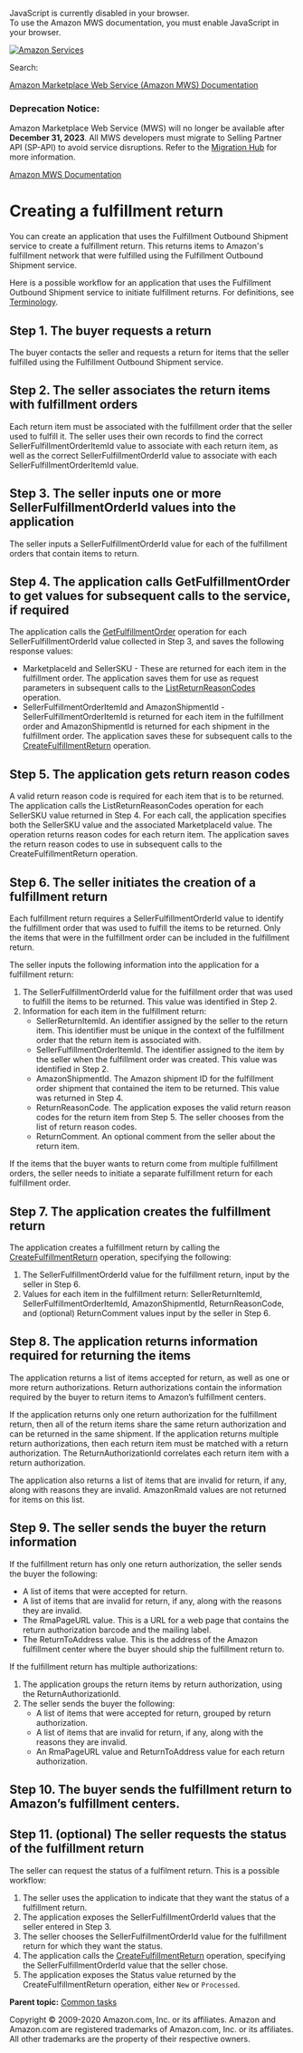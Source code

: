 <div id="MWSDX_noscript">

JavaScript is currently disabled in your browser.  
To use the Amazon MWS documentation, you must enable JavaScript in your
browser.

</div>

<div id="MWSDX_divtop">

[![Amazon
Services](https://images-na.ssl-images-amazon.com/images/G/08/mwsportal/fr_FR/amazonservices.gif "Amazon Services")](http://services.amazon.fr)

<div id="MWSDX_search">

<span id="MWSDX_searchlbl">Search:</span>

</div>

  
<span id="MWSDX_titlebar">[Amazon Marketplace Web Service (Amazon MWS)
Documentation](https://developer.amazonservices.fr/gp/mws/docs.html)</span>
<span id="MWSDX_dep_notice"></span>

### Deprecation Notice:

Amazon Marketplace Web Service (MWS) will no longer be available after
**December 31, 2023**. All MWS developers must migrate to Selling
Partner API (SP-API) to avoid service disruptions. Refer to the
[Migration
Hub](https://developer-docs.amazon.com/sp-api/page/migration-hub) for
more information.

</div>

<div id="MWSDX_divbottom">

<div id="MWSDX_divleft">

<div id="MWSDX_toc">

</div>

</div>

<div id="MWSDX_divright">

<div id="MWSDX_content">

<span id="MWSDX_breadcrumbs">[Amazon MWS
Documentation](https://developer.amazonservices.fr/gp/mws/docs.html)</span>

# Creating a fulfillment return

<div class="body conbody">

You can create an application that uses the Fulfillment Outbound
Shipment service to create a fulfillment return. This returns items to
<span class="ph">Amazon's fulfillment network</span> that were fulfilled
using the Fulfillment Outbound Shipment service.

Here is a possible workflow for an application that uses the Fulfillment
Outbound Shipment service to initiate fulfillment returns. For
definitions, see
<a href="../fba_outbound/FBAOutbound_Overview.md#Terminology" class="xref">Terminology</a>.

<div id="FBAGuide_FBAGuide_CreateFulfillmentReturn__Step-1"
class="section">

## Step 1. The buyer requests a return

The buyer contacts the seller and requests a return for items that the
seller fulfilled using the Fulfillment Outbound Shipment service.

</div>

<div id="FBAGuide_FBAGuide_CreateFulfillmentReturn__Step-2"
class="section">

## Step 2. The seller associates the return items with fulfillment orders

Each return item must be associated with the fulfillment order that the
seller used to fulfill it. The seller uses their own records to find the
correct <span
class="keyword parmname">SellerFulfillmentOrderItemId</span> value to
associate with each return item, as well as the correct <span
class="keyword parmname">SellerFulfillmentOrderId</span> value to
associate with each <span
class="keyword parmname">SellerFulfillmentOrderItemId</span> value.

</div>

<div id="FBAGuide_FBAGuide_CreateFulfillmentReturn__Step-3"
class="section">

## Step 3. The seller inputs one or more SellerFulfillmentOrderId values into the application

The seller inputs a <span
class="keyword parmname">SellerFulfillmentOrderId</span> value for each
of the fulfillment orders that contain items to return.

</div>

<div id="FBAGuide_FBAGuide_CreateFulfillmentReturn__Step-4"
class="section">

## Step 4. The application calls GetFulfillmentOrder to get values for subsequent calls to the service, if required

<div class="p">

The application calls the
<a href="../fba_outbound/FBAOutbound_GetFulfillmentOrder.md" class="xref" title="Returns a fulfillment order based on a specified SellerFulfillmentOrderId.">GetFulfillmentOrder</a>
operation for each <span
class="keyword parmname">SellerFulfillmentOrderId</span> value collected
in Step 3, and saves the following response values:

-   <span class="keyword parmname">MarketplaceId</span> and <span
    class="keyword parmname">SellerSKU</span> - These are returned for
    each item in the fulfillment order. The application saves them for
    use as request parameters in subsequent calls to the
    <a href="../fba_outbound/FBAOutbound_ListReturnReasonCodes.md" class="xref" title="Returns a list of return reason codes for a seller SKU in a given marketplace.">ListReturnReasonCodes</a>
    operation.
-   <span class="keyword parmname">SellerFulfillmentOrderItemId</span>
    and <span class="keyword parmname">AmazonShipmentId</span> - <span
    class="keyword parmname">SellerFulfillmentOrderItemId</span> is
    returned for each item in the fulfillment order and <span
    class="keyword parmname">AmazonShipmentId</span> is returned for
    each shipment in the fulfillment order. The application saves these
    for subsequent calls to the
    <a href="../fba_outbound/FBAOutbound_CreateFulfillmentReturn.md" class="xref" title="Creates a fulfillment return.">CreateFulfillmentReturn</a>
    operation.

</div>

</div>

<div id="FBAGuide_FBAGuide_CreateFulfillmentReturn__Step-5"
class="section">

## Step 5. The application gets return reason codes

A valid return reason code is required for each item that is to be
returned. The application calls the <span
class="keyword apiname">ListReturnReasonCodes</span> operation for each
<span class="keyword parmname">SellerSKU</span> value returned in Step
4. For each call, the application specifies both the <span
class="keyword parmname">SellerSKU</span> value and the associated <span
class="keyword parmname">MarketplaceId</span> value. The operation
returns reason codes for each return item. The application saves the
return reason codes to use in subsequent calls to the <span
class="keyword apiname">CreateFulfillmentReturn</span> operation.

</div>

<div id="FBAGuide_FBAGuide_CreateFulfillmentReturn__Step-6"
class="section">

## Step 6. The seller initiates the creation of a fulfillment return

Each fulfillment return requires a <span
class="keyword parmname">SellerFulfillmentOrderId</span> value to
identify the fulfillment order that was used to fulfill the items to be
returned. Only the items that were in the fulfillment order can be
included in the fulfillment return.

The seller inputs the following information into the application for a
fulfillment return:

1.  The <span class="keyword parmname">SellerFulfillmentOrderId</span>
    value for the fulfillment order that was used to fulfill the items
    to be returned. This value was identified in Step 2.
2.  Information for each item in the fulfillment return:
    -   <span class="keyword parmname">SellerReturnItemId</span>. <span
        class="ph">An identifier assigned by the seller to the return
        item.</span> This identifier must be unique in the context of
        the fulfillment order that the return item is associated with.
    -   <span
        class="keyword parmname">SellerFulfillmentOrderItemId</span>.
        <span class="ph">The identifier assigned to the item by the
        seller when the fulfillment order was created.</span> This value
        was identified in Step 2.
    -   <span class="keyword parmname">AmazonShipmentId</span>. The
        Amazon shipment ID for the fulfillment order shipment that
        contained the item to be returned. This value was returned in
        Step 4.
    -   <span class="keyword parmname">ReturnReasonCode</span>. The
        application exposes the valid return reason codes for the return
        item from Step 5. The seller chooses from the list of return
        reason codes.
    -   <span class="keyword parmname">ReturnComment</span>. An optional
        comment from the seller about the return item.

If the items that the buyer wants to return come from multiple
fulfillment orders, the seller needs to initiate a separate fulfillment
return for each fulfillment order.

</div>

<div id="FBAGuide_FBAGuide_CreateFulfillmentReturn__Step-7"
class="section">

## Step 7. The application creates the fulfillment return

The application creates a fulfillment return by calling the
<a href="../fba_outbound/FBAOutbound_CreateFulfillmentReturn.md" class="xref" title="Creates a fulfillment return.">CreateFulfillmentReturn</a>
operation, specifying the following:

1.  The <span class="keyword parmname">SellerFulfillmentOrderId</span>
    value for the fulfillment return, input by the seller in Step 6.
2.  Values for each item in the fulfillment return: <span
    class="keyword parmname">SellerReturnItemId</span>, <span
    class="keyword parmname">SellerFulfillmentOrderItemId</span>, <span
    class="keyword parmname">AmazonShipmentId</span>, <span
    class="keyword parmname">ReturnReasonCode</span>, and (optional)
    <span class="keyword parmname">ReturnComment</span> values input by
    the seller in Step 6.

</div>

<div id="FBAGuide_FBAGuide_CreateFulfillmentReturn__Step-8"
class="section">

## Step 8. The application returns information required for returning the items

The application returns a list of items accepted for return, as well as
one or more return authorizations. Return authorizations contain the
information required by the buyer to return items to Amazon’s
fulfillment centers.

If the application returns only one return authorization for the
fulfillment return, then all of the return items share the same return
authorization and can be returned in the same shipment. If the
application returns multiple return authorizations, then each return
item must be matched with a return authorization. The <span
class="keyword parmname">ReturnAuthorizationId</span> correlates each
return item with a return authorization.

The application also returns a list of items that are invalid for
return, if any, along with reasons they are invalid. <span
class="keyword parmname">AmazonRmaId</span> values are not returned for
items on this list.

</div>

<div id="FBAGuide_FBAGuide_CreateFulfillmentReturn__Step-9"
class="section">

## Step 9. The seller sends the buyer the return information

<div class="p">

If the fulfillment return has only one return authorization, the seller
sends the buyer the following:

-   A list of items that were accepted for return.
-   A list of items that are invalid for return, if any, along with the
    reasons they are invalid.
-   The <span class="keyword parmname">RmaPageURL</span> value. This is
    a URL for a web page that contains the return authorization barcode
    and the mailing label.
-   The <span class="keyword parmname">ReturnToAddress</span> value.
    This is the address of the Amazon fulfillment center where the buyer
    should ship the fulfillment return to.

</div>

If the fulfillment return has multiple authorizations:

1.  The application groups the return items by return authorization,
    using the <span
    class="keyword parmname">ReturnAuthorizationId</span>.
2.  The seller sends the buyer the following:
    -   A list of items that were accepted for return, grouped by return
        authorization.
    -   A list of items that are invalid for return, if any, along with
        the reasons they are invalid.
    -   An <span class="keyword parmname">RmaPageURL</span> value and
        <span class="keyword parmname">ReturnToAddress</span> value for
        each return authorization.

</div>

<div id="FBAGuide_FBAGuide_CreateFulfillmentReturn__Step-10"
class="section">

## Step 10. The buyer sends the fulfillment return to Amazon’s fulfillment centers.

</div>

<div id="FBAGuide_FBAGuide_CreateFulfillmentReturn__Step-11"
class="section">

## Step 11. (optional) The seller requests the status of the fulfillment return

The seller can request the status of a fulfilment return. This is a
possible workflow:

1.  The seller uses the application to indicate that they want the
    status of a fulfillment return.
2.  The application exposes the <span
    class="keyword parmname">SellerFulfillmentOrderId</span> values that
    the seller entered in Step 3.
3.  The seller chooses the <span
    class="keyword parmname">SellerFulfillmentOrderId</span> value for
    the fulfillment return for which they want the status.
4.  The application calls the
    <a href="../fba_outbound/FBAOutbound_CreateFulfillmentReturn.md" class="xref" title="Creates a fulfillment return.">CreateFulfillmentReturn</a>
    operation, specifying the <span
    class="keyword parmname">SellerFulfillmentOrderId</span> value that
    the seller chose.
5.  The application exposes the <span
    class="keyword parmname">Status</span> value returned by the <span
    class="keyword apiname">CreateFulfillmentReturn</span> operation,
    either `New` or `Processed`.

</div>

</div>

<div class="related-links">

<div class="familylinks">

<div class="parentlink">

**Parent topic:**
<a href="../fba_guide/FBAGuide_CommonTasks.md" class="link">Common tasks</a>

</div>

</div>

</div>

<div id="MWSDX_footer">

Copyright © 2009-2020 Amazon.com, Inc. or its affiliates. Amazon and
Amazon.com are registered trademarks of Amazon.com, Inc. or its
affiliates. All other trademarks are the property of their respective
owners.

</div>

</div>

</div>

<div style="clear: both;">

</div>

</div>
